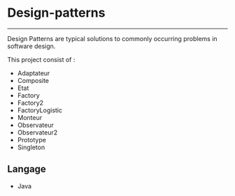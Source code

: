 # Design-patterns
---
Design Patterns are typical solutions to commonly occurring problems in software design.

This project consist of :

* Adaptateur
* Composite
* Etat
* Factory
* Factory2
* FactoryLogistic
* Monteur
* Observateur
* Observateur2 
* Prototype
* Singleton

## Langage
* Java

